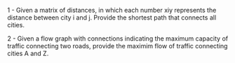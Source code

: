 1 - Given a matrix of distances, in which each number xiy represents the distance between city i and j. Provide the shortest path that connects all cities.

2 - Given a flow graph with connections indicating the maximum capacity of traffic connecting two roads, provide the maximim flow of traffic connecting cities A and Z.
